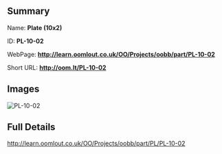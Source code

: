 

## Summary
 
Name: __Plate (10x2)__

ID: __PL-10-02__

WebPage: __http://learn.oomlout.co.uk/OO/Projects/oobb/part/PL-10-02__

Short URL: __http://oom.lt/PL-10-02__


## Images
![PL-10-02](http://oomlout.com/oomlout-OOBB/part/PL/PL-10-02/OOBB-PL-10-02_420.png)




## Full Details

 http://learn.oomlout.co.uk/OO/Projects/oobb/part/PL/PL-10-02

